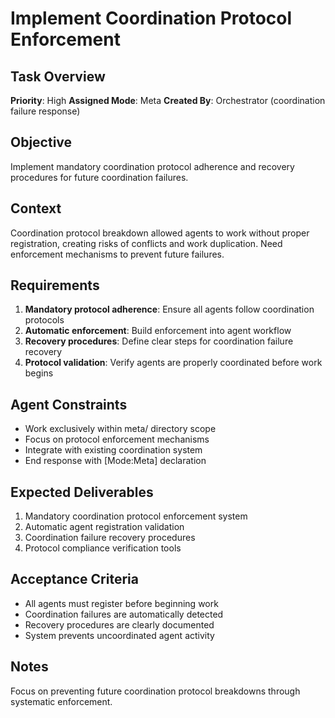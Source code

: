 # Implement Coordination Protocol Enforcement

## Task Overview
**Priority**: High
**Assigned Mode**: Meta
**Created By**: Orchestrator (coordination failure response)

## Objective
Implement mandatory coordination protocol adherence and recovery procedures for future coordination failures.

## Context
Coordination protocol breakdown allowed agents to work without proper registration, creating risks of conflicts and work duplication. Need enforcement mechanisms to prevent future failures.

## Requirements
1. **Mandatory protocol adherence**: Ensure all agents follow coordination protocols
2. **Automatic enforcement**: Build enforcement into agent workflow
3. **Recovery procedures**: Define clear steps for coordination failure recovery
4. **Protocol validation**: Verify agents are properly coordinated before work begins

## Agent Constraints
- Work exclusively within meta/ directory scope
- Focus on protocol enforcement mechanisms
- Integrate with existing coordination system
- End response with [Mode:Meta] declaration

## Expected Deliverables
1. Mandatory coordination protocol enforcement system
2. Automatic agent registration validation
3. Coordination failure recovery procedures
4. Protocol compliance verification tools

## Acceptance Criteria
- All agents must register before beginning work
- Coordination failures are automatically detected
- Recovery procedures are clearly documented
- System prevents uncoordinated agent activity

## Notes
Focus on preventing future coordination protocol breakdowns through systematic enforcement.